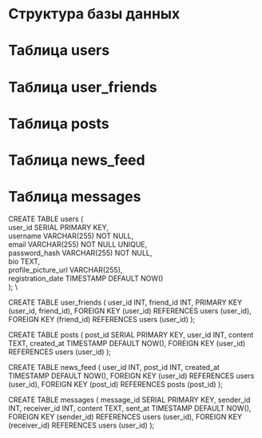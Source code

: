 # Структура базы данных
# Таблица users
# Таблица user_friends
# Таблица posts
# Таблица news_feed
# Таблица messages

CREATE TABLE users ( \
    user_id SERIAL PRIMARY KEY, \
    username VARCHAR(255) NOT NULL, \
    email VARCHAR(255) NOT NULL UNIQUE, \
    password_hash VARCHAR(255) NOT NULL, \
    bio TEXT, \
    profile_picture_url VARCHAR(255), \
    registration_date TIMESTAMP DEFAULT NOW() \
    ); \

CREATE TABLE user_friends (
    user_id INT,
    friend_id INT,
    PRIMARY KEY (user_id, friend_id),
    FOREIGN KEY (user_id) REFERENCES users (user_id),
    FOREIGN KEY (friend_id) REFERENCES users (user_id)
);

CREATE TABLE posts (
    post_id SERIAL PRIMARY KEY,
    user_id INT,
    content TEXT,
    created_at TIMESTAMP DEFAULT NOW(),
    FOREIGN KEY (user_id) REFERENCES users (user_id)
);

CREATE TABLE news_feed (
    user_id INT,
    post_id INT,
    created_at TIMESTAMP DEFAULT NOW(),
    FOREIGN KEY (user_id) REFERENCES users (user_id),
    FOREIGN KEY (post_id) REFERENCES posts (post_id)
);

CREATE TABLE messages (
    message_id SERIAL PRIMARY KEY,
    sender_id INT,
    receiver_id INT,
    content TEXT,
    sent_at TIMESTAMP DEFAULT NOW(),
    FOREIGN KEY (sender_id) REFERENCES users (user_id),
    FOREIGN KEY (receiver_id) REFERENCES users (user_id)
); 
